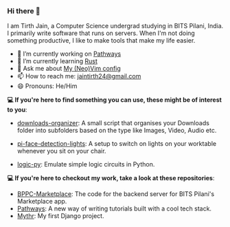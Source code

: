 ### Hi there 👋
I am Tirth Jain, a Computer Science undergrad studying in BITS Pilani, India. I primarily write software that runs on servers. When I'm not doing something productive, I like to make tools that make my life easier. 

- 🔭 I’m currently working on [Pathways](https://github.com/megabit-labs/pathways)
- 🌱 I’m currently learning [Rust](https://github.com/hedonhermdev/png-me)
- 💬 Ask me about [My (Neo)Vim config](https://github.com/hedonhermdev/neovim-config)
- 📫 How to reach me: jaintirth24@gmail.com 
- 😄 Pronouns: He/Him

**💻 If you're here to find something you can use, these might be of interest to you**: 
- [downloads-organizer](https://github.com/hedonhermdev/downloads-organizer): A small script that organises your Downloads folder into subfolders based on the type like Images, Video, Audio etc.

- [pi-face-detection-lights](https://github.com/hedonhermdev/pi-face-detection-lights): A setup to switch on lights on your worktable whenever you sit on your chair. 

- [logic-py](https://github.com/hedonhermdev/logic-py): Emulate simple logic circuits in Python. 

**💻 If you're here to checkout my work, take a look at these repositories**: 

- [BPPC-Marketplace](https://github.com/hedonhermdev/BPPC-Marketplace): The code for the backend server for BITS Pilani's Marketplace app. 
- [Pathways](https://github.com/megabit-labs/pathways): A new way of writing tutorials built with a cool tech stack. 
- [Mythr](https://github.com/hedonhermdev/mythr-connect): My first Django project. 
